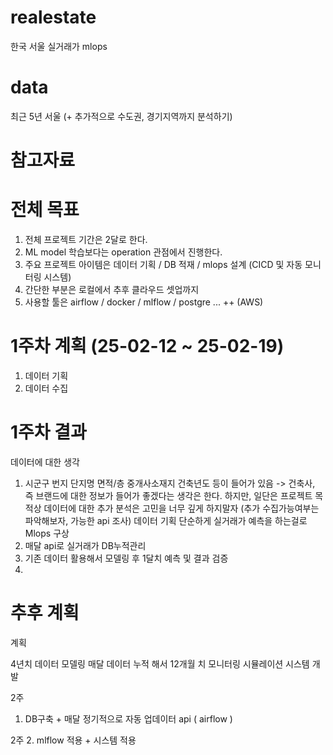 # realestate
한국 서울 실거래가 mlops

# data 
최근 5년 서울 (+ 추가적으로 수도권, 경기지역까지 분석하기)

# 참고자료

# 전체 목표
1. 전체 프로젝트 기간은 2달로 한다.
2. ML model 학습보다는 operation 관점에서 진행한다.
3. 주요 프로젝트 아이템은 데이터 기획 / DB 적재 / mlops 설계 (CICD 및 자동 모니터링 시스템)
4. 간단한 부분은 로컬에서 추후 클라우드 셋업까지
5. 사용할 툴은 airflow / docker / mlflow / postgre  ... ++ (AWS)

# 1주차 계획 (25-02-12 ~ 25-02-19)
1. 데이터 기획
2. 데이터 수집

# 1주차 결과 
데이터에 대한 생각 
1. 시군구 번지 단지명 면적/층 중개사소재지 건축년도 등이 들어가 있음
-> 건축사, 즉 브랜드에 대한 정보가 들어가 좋겠다는 생각은 한다.
   하지만, 일단은 프로젝트 목적상 데이터에 대한 추가 분석은 고민을 너무 깊게 하지말자
   (추가 수집가능여부는 파악해보자, 가능한 api 조사)
데이터 기획
  단순하게 실거래가 예측을 하는걸로
Mlops 구상
  1. 매달 api로 실거래가 DB누적관리
  2. 기존 데이터 활용해서 모델링 후 1달치 예측 및 결과 검증
  3. 
# 추후 계획
계획 

4년치 데이터 모델링 
매달 데이터 누적 해서 12개월 치 모니터링 시뮬레이션 시스템 개발

2주 
1. DB구축 + 매달 정기적으로 자동 업데이터 api ( airflow )

2주 
2. mlflow 적용 + 시스템 적용 




   

